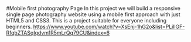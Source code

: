 #Mobile first photography Page
In this project we will build a responsive single page photography website using a mobile first approach with just HTML5 and CSS3. This is a project suitable for everyone including beginners.
https://www.youtube.com/watch?v=XsEnj-1hG2o&list=PLillGF-RfqbZTASqIqdvm1R5mLrQq79CU&index=6
